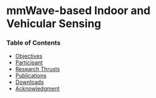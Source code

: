

<div class='page_head'>
 <h1> mmWave-based Indoor and Vehicular Sensing </h1>


<h3>Table of Contents </h3>
  <ul>
    <li><a href="#intro">Objectives</a></li>
    <li><a href="#methods">Participant</a></li>
    <li><a href="#results">Research Thrusts</a></li>
    <li><a href="#results">Publications</a></li>
    <li><a href="#results">Downloads</a></li>
    <li><a href="#results">Acknowledgment</a></li>
  </ul>
</div>



